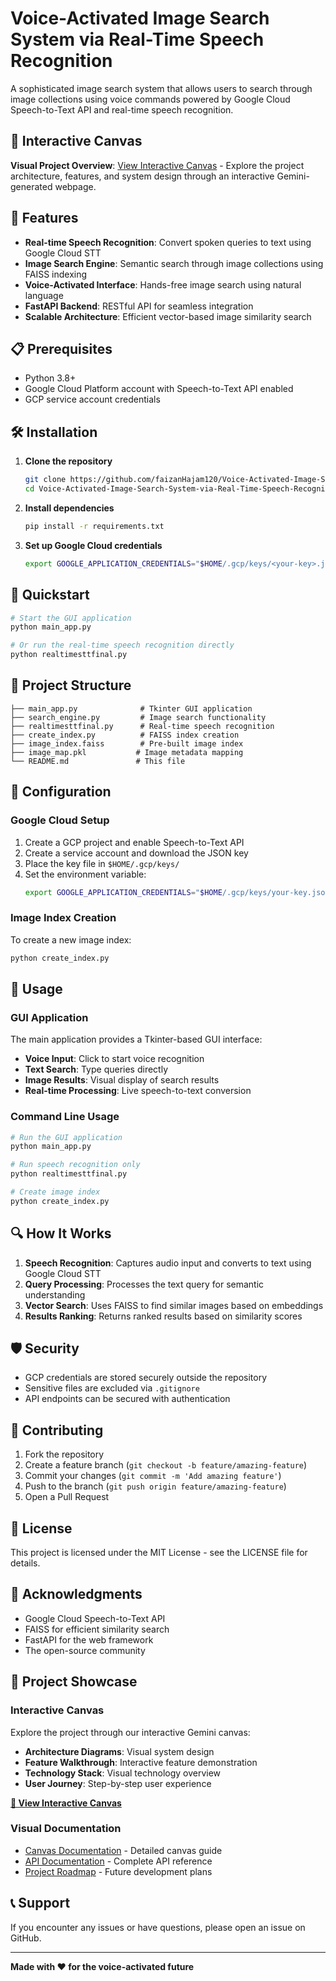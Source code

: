 # Voice-Activated Image Search System via Real-Time Speech Recognition

A sophisticated image search system that allows users to search through image collections using voice commands powered by Google Cloud Speech-to-Text API and real-time speech recognition.

## 🎨 Interactive Canvas

**Visual Project Overview**: [View Interactive Canvas](https://g.co/gemini/share/e37e38328f2e) - Explore the project architecture, features, and system design through an interactive Gemini-generated webpage.

## 🚀 Features

- **Real-time Speech Recognition**: Convert spoken queries to text using Google Cloud STT
- **Image Search Engine**: Semantic search through image collections using FAISS indexing
- **Voice-Activated Interface**: Hands-free image search using natural language
- **FastAPI Backend**: RESTful API for seamless integration
- **Scalable Architecture**: Efficient vector-based image similarity search

## 📋 Prerequisites

- Python 3.8+
- Google Cloud Platform account with Speech-to-Text API enabled
- GCP service account credentials

## 🛠️ Installation

1. **Clone the repository**
   ```bash
   git clone https://github.com/faizanHajam120/Voice-Activated-Image-Search-System-via-Real-Time-Speech-Recognitio.git
   cd Voice-Activated-Image-Search-System-via-Real-Time-Speech-Recognitio
   ```

2. **Install dependencies**
   ```bash
   pip install -r requirements.txt
   ```

3. **Set up Google Cloud credentials**
   ```bash
   export GOOGLE_APPLICATION_CREDENTIALS="$HOME/.gcp/keys/<your-key>.json"
   ```

## 🚀 Quickstart

```bash
# Start the GUI application
python main_app.py

# Or run the real-time speech recognition directly
python realtimesttfinal.py
```

## 📁 Project Structure

```
├── main_app.py              # Tkinter GUI application
├── search_engine.py         # Image search functionality
├── realtimesttfinal.py      # Real-time speech recognition
├── create_index.py          # FAISS index creation
├── image_index.faiss        # Pre-built image index
├── image_map.pkl           # Image metadata mapping
└── README.md               # This file
```

## 🔧 Configuration

### Google Cloud Setup
1. Create a GCP project and enable Speech-to-Text API
2. Create a service account and download the JSON key
3. Place the key file in `$HOME/.gcp/keys/`
4. Set the environment variable:
   ```bash
   export GOOGLE_APPLICATION_CREDENTIALS="$HOME/.gcp/keys/your-key.json"
   ```

### Image Index Creation
To create a new image index:
```bash
python create_index.py
```

## 🎯 Usage

### GUI Application
The main application provides a Tkinter-based GUI interface:
- **Voice Input**: Click to start voice recognition
- **Text Search**: Type queries directly
- **Image Results**: Visual display of search results
- **Real-time Processing**: Live speech-to-text conversion

### Command Line Usage
```bash
# Run the GUI application
python main_app.py

# Run speech recognition only
python realtimesttfinal.py

# Create image index
python create_index.py
```

## 🔍 How It Works

1. **Speech Recognition**: Captures audio input and converts to text using Google Cloud STT
2. **Query Processing**: Processes the text query for semantic understanding
3. **Vector Search**: Uses FAISS to find similar images based on embeddings
4. **Results Ranking**: Returns ranked results based on similarity scores

## 🛡️ Security

- GCP credentials are stored securely outside the repository
- Sensitive files are excluded via `.gitignore`
- API endpoints can be secured with authentication

## 🤝 Contributing

1. Fork the repository
2. Create a feature branch (`git checkout -b feature/amazing-feature`)
3. Commit your changes (`git commit -m 'Add amazing feature'`)
4. Push to the branch (`git push origin feature/amazing-feature`)
5. Open a Pull Request

## 📄 License

This project is licensed under the MIT License - see the LICENSE file for details.

## 🙏 Acknowledgments

- Google Cloud Speech-to-Text API
- FAISS for efficient similarity search
- FastAPI for the web framework
- The open-source community

## 🎨 Project Showcase

### Interactive Canvas
Explore the project through our interactive Gemini canvas:
- **Architecture Diagrams**: Visual system design
- **Feature Walkthrough**: Interactive feature demonstration  
- **Technology Stack**: Visual technology overview
- **User Journey**: Step-by-step user experience

[**🚀 View Interactive Canvas**](https://g.co/gemini/share/e37e38328f2e)

### Visual Documentation
- [Canvas Documentation](docs/CANVAS.md) - Detailed canvas guide
- [API Documentation](API.md) - Complete API reference
- [Project Roadmap](ROADMAP.md) - Future development plans

## 📞 Support

If you encounter any issues or have questions, please open an issue on GitHub.

---

**Made with ❤️ for the voice-activated future**
